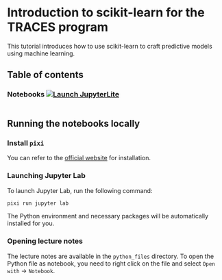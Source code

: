 # Introduction to scikit-learn for the TRACES program

This tutorial introduces how to use scikit-learn to craft predictive models using
machine learning.

## Table of contents

### Notebooks [![Launch JupyterLite](/images/jupyterlite_badge.svg 'Our JupyterLite website')](https://glemaitre.github.io/traces-sklearn)

```{tableofcontents}
```

## Running the notebooks locally

### Install `pixi`

You can refer to the [official website](https://pixi.sh/latest/#installation) for
installation.

### Launching Jupyter Lab

To launch Jupyter Lab, run the following command:

```bash
pixi run jupyter lab
```

The Python environment and necessary packages will be automatically installed for you.

### Opening lecture notes

The lecture notes are available in the `python_files` directory. To open the Python
file as notebook, you need to right click on the file and select
`Open with` -> `Notebook`.

